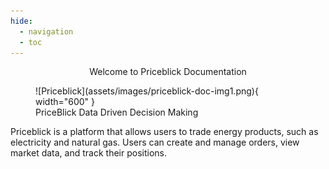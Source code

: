 ```yaml
---
hide:
  - navigation
  - toc
---
```

<div>
<p align=center>Welcome to Priceblick Documentation</p>
</div>

<figure markdown="span">
    ![Priceblick](assets/images/priceblick-doc-img1.png){ width="600" }
    <figcaption>PriceBlick Data Driven Decision Making</figcaption>
</figure>

Priceblick is a platform that allows users to trade energy products, such as electricity and natural gas. Users can create and manage orders, view market data, and track their positions.
